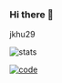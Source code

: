 ### Hi there 👋

jkhu29

![stats](https://github-readme-stats.vercel.app/api?username=jkhu29&show_icons=true&count_private=true&hide=prs&theme=vue-dark)

[![code](https://github-readme-stats.vercel.app/api/top-langs/?username=jkhu29&hide=html&theme=vue-dark)](https://github.com/anuraghazra/github-readme-stats)

<!--
**jkhu29/jkhu29** is a ✨ _special_ ✨ repository because its `README.md` (this file) appears on your GitHub profile.

Here are some ideas to get you started:

- 🔭 I’m currently working on ...
- 🌱 I’m currently learning ...
- 👯 I’m looking to collaborate on ...
- 🤔 I’m looking for help with ...
- 💬 Ask me about ...
- 📫 How to reach me: ...
- 😄 Pronouns: ...
- ⚡ Fun fact: ...
-->
